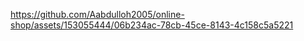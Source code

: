 

https://github.com/Aabdulloh2005/online-shop/assets/153055444/06b234ac-78cb-45ce-8143-4c158c5a5221

